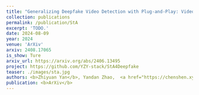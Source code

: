 ```yaml
---
title: "Generalizing Deepfake Video Detection with Plug-and-Play: Video-Level Blending and Spatiotemporal Adapter Tuning"
collection: publications
permalink: /publication/StA
excerpt: 'TODO.'
date: 2024-08-09
year: 2024
venue: 'ArXiv'
arxiv: 2408.17065
is_show: Ture
arxiv_url: https://arxiv.org/abs/2406.13495
project: https://github.com/YZY-stack/StA4Deepfake
teaser: ./images/sta.jpg
authors: <b>Zhiyuan Yan</b>, Yandan Zhao,  <a href="https://chenshen.xyz/">Shen Chen</a>, Xinghe Fu, <a href="https://sndler.github.io/">Taiping Yao</a>, Shouhong Ding, <a href="https://yuanli2333.github.io/">Li Yuan</a> 📮 </a>
publication: <b>ArXiv</b>
---
```


<!-- [Download paper here](https://arxiv.org/pdf/2406.13495.pdf) -->
